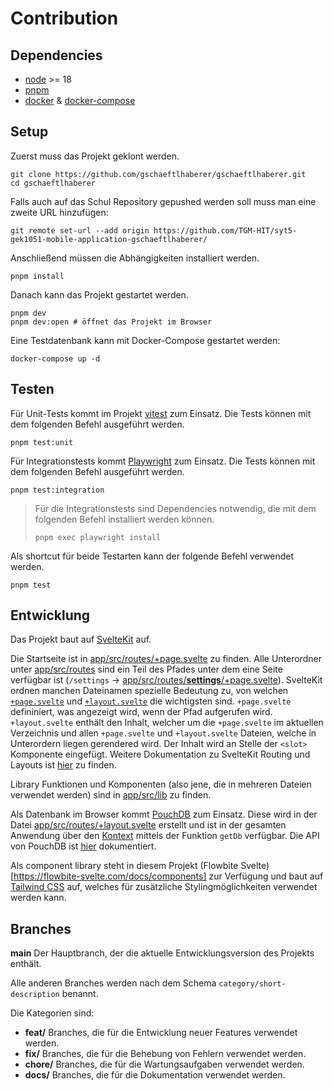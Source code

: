 # Contribution

## Dependencies

- [node](https://nodejs.org/en/download) >= 18
- [pnpm](https://pnpm.io/installation)
- [docker](https://docs.docker.com/get-docker/) & [docker-compose](https://docs.docker.com/compose/install/)

## Setup

Zuerst muss das Projekt geklont werden.

```shell
git clone https://github.com/gschaeftlhaberer/gschaeftlhaberer.git
cd gschaeftlhaberer
```

Falls auch auf das Schul Repository gepushed werden soll muss man eine zweite URL hinzufügen:

```shell
git remote set-url --add origin https://github.com/TGM-HIT/syt5-gek1051-mobile-application-gschaeftlhaberer/
```

Anschließend müssen die Abhängigkeiten installiert werden.

```shell
pnpm install
```

Danach kann das Projekt gestartet werden.

```shell
pnpm dev
pnpm dev:open # öffnet das Projekt im Browser
```

Eine Testdatenbank kann mit Docker-Compose gestartet werden:

```shell
docker-compose up -d
```

## Testen

Für Unit-Tests kommt im Projekt [vitest](https://vitest.dev/) zum Einsatz. Die Tests können mit dem folgenden Befehl ausgeführt werden.

```shell
pnpm test:unit
```

Für Integrationstests kommt [Playwright](https://playwright.dev/) zum Einsatz. Die Tests können mit dem folgenden Befehl ausgeführt werden.

```shell
pnpm test:integration
```

> Für die Integrationstests sind Dependencies notwendig, die mit dem folgenden Befehl installiert werden können.
>
> ```shell
> pnpm exec playwright install
> ```

Als shortcut für beide Testarten kann der folgende Befehl verwendet werden.

```shell
pnpm test
```

## Entwicklung

Das Projekt baut auf [SvelteKit](https://kit.svelte.dev/docs) auf.

Die Startseite ist in [app/src/routes/+page.svelte](app/src/routes/+page.svelte) zu finden. Alle Unterordner unter [app/src/routes](app/src/routes) sind ein Teil des Pfades unter dem eine Seite verfügbar ist (`/settings` -> [app/src/routes/**settings**/+page.svelte](app/src/routes/settings/+page.svelte)). SvelteKit ordnen manchen Dateinamen spezielle Bedeutung zu, von welchen [`+page.svelte`](https://kit.svelte.dev/docs/routing#page) und [`+layout.svelte`](https://kit.svelte.dev/docs/routing#layout) die wichtigsten sind. `+page.svelte` defininiert, was angezeigt wird, wenn der Pfad aufgerufen wird. `+layout.svelte` enthält den Inhalt, welcher um die `+page.svelte` im aktuellen Verzeichnis und allen `+page.svelte` und `+layout.svelte` Dateien, welche in Unterordern liegen gerendered wird. Der Inhalt wird an Stelle der `<slot>` Komponente eingefügt. Weitere Dokumentation zu SvelteKit Routing und Layouts ist [hier](https://kit.svelte.dev/docs/routing) zu finden.

Library Funktionen und Komponenten (also jene, die in mehreren Dateien verwendet werden) sind in [app/src/lib](app/src/lib) zu finden.

Als Datenbank im Browser kommt [PouchDB](https://pouchdb.com/) zum Einsatz. Diese wird in der Datei [app/src/routes/+layout.svelte](app/src/routes/+layout.svelte) erstellt und ist in der gesamten Anwendung über den [Kontext](https://svelte.dev/docs/svelte#setcontext) mittels der Funktion `getDb` verfügbar. Die API von PouchDB ist [hier](https://pouchdb.com/api.html) dokumentiert.

Als component library steht in diesem Projekt (Flowbite Svelte)[https://flowbite-svelte.com/docs/components] zur Verfügung und baut auf [Tailwind CSS](https://tailwindcss.com/docs) auf, welches für zusätzliche Stylingmöglichkeiten verwendet werden kann.

## Branches

**main** Der Hauptbranch, der die aktuelle Entwicklungsversion des Projekts enthält.

Alle anderen Branches werden nach dem Schema `category/short-description` benannt.

Die Kategorien sind:

- **feat/** Branches, die für die Entwicklung neuer Features verwendet werden.
- **fix/** Branches, die für die Behebung von Fehlern verwendet werden.
- **chore/** Branches, die für die Wartungsaufgaben verwendet werden.
- **docs/** Branches, die für die Dokumentation verwendet werden.
